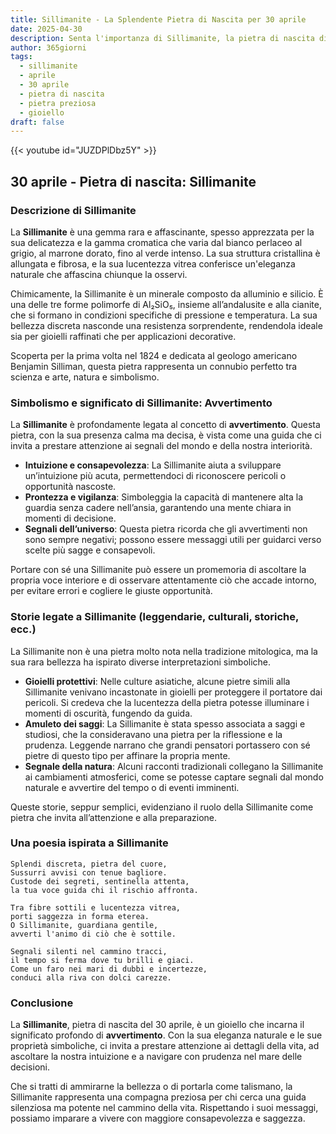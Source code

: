 ```yaml
---
title: Sillimanite - La Splendente Pietra di Nascita per 30 aprile
date: 2025-04-30
description: Senta l'importanza di Sillimanite, la pietra di nascita di 30 aprile che simboleggia Avvertimento. Lasci che la sua bellezza e il suo significato illuminino la sua giornata.
author: 365giorni
tags:
  - sillimanite
  - aprile
  - 30 aprile
  - pietra di nascita
  - pietra preziosa
  - gioiello
draft: false
---
```


{{< youtube id="JUZDPlDbz5Y" >}}

## 30 aprile - Pietra di nascita: Sillimanite

### Descrizione di Sillimanite

La **Sillimanite** è una gemma rara e affascinante, spesso apprezzata per la sua delicatezza e la gamma cromatica che varia dal bianco perlaceo al grigio, al marrone dorato, fino al verde intenso. La sua struttura cristallina è allungata e fibrosa, e la sua lucentezza vitrea conferisce un'eleganza naturale che affascina chiunque la osservi.

Chimicamente, la Sillimanite è un minerale composto da alluminio e silicio. È una delle tre forme polimorfe di Al₂SiO₅, insieme all’andalusite e alla cianite, che si formano in condizioni specifiche di pressione e temperatura. La sua bellezza discreta nasconde una resistenza sorprendente, rendendola ideale sia per gioielli raffinati che per applicazioni decorative.

Scoperta per la prima volta nel 1824 e dedicata al geologo americano Benjamin Silliman, questa pietra rappresenta un connubio perfetto tra scienza e arte, natura e simbolismo.

### Simbolismo e significato di Sillimanite: Avvertimento

La **Sillimanite** è profondamente legata al concetto di **avvertimento**. Questa pietra, con la sua presenza calma ma decisa, è vista come una guida che ci invita a prestare attenzione ai segnali del mondo e della nostra interiorità.

- **Intuizione e consapevolezza**: La Sillimanite aiuta a sviluppare un’intuizione più acuta, permettendoci di riconoscere pericoli o opportunità nascoste.
- **Prontezza e vigilanza**: Simboleggia la capacità di mantenere alta la guardia senza cadere nell’ansia, garantendo una mente chiara in momenti di decisione.
- **Segnali dell’universo**: Questa pietra ricorda che gli avvertimenti non sono sempre negativi; possono essere messaggi utili per guidarci verso scelte più sagge e consapevoli.

Portare con sé una Sillimanite può essere un promemoria di ascoltare la propria voce interiore e di osservare attentamente ciò che accade intorno, per evitare errori e cogliere le giuste opportunità.

### Storie legate a Sillimanite (leggendarie, culturali, storiche, ecc.)

La Sillimanite non è una pietra molto nota nella tradizione mitologica, ma la sua rara bellezza ha ispirato diverse interpretazioni simboliche.

- **Gioielli protettivi**: Nelle culture asiatiche, alcune pietre simili alla Sillimanite venivano incastonate in gioielli per proteggere il portatore dai pericoli. Si credeva che la lucentezza della pietra potesse illuminare i momenti di oscurità, fungendo da guida.
- **Amuleto dei saggi**: La Sillimanite è stata spesso associata a saggi e studiosi, che la consideravano una pietra per la riflessione e la prudenza. Leggende narrano che grandi pensatori portassero con sé pietre di questo tipo per affinare la propria mente.
- **Segnale della natura**: Alcuni racconti tradizionali collegano la Sillimanite ai cambiamenti atmosferici, come se potesse captare segnali dal mondo naturale e avvertire del tempo o di eventi imminenti.

Queste storie, seppur semplici, evidenziano il ruolo della Sillimanite come pietra che invita all’attenzione e alla preparazione.

### Una poesia ispirata a Sillimanite

```
Splendi discreta, pietra del cuore,  
Sussurri avvisi con tenue bagliore.  
Custode dei segreti, sentinella attenta,  
la tua voce guida chi il rischio affronta.

Tra fibre sottili e lucentezza vitrea,  
porti saggezza in forma eterea.  
O Sillimanite, guardiana gentile,  
avverti l'animo di ciò che è sottile.

Segnali silenti nel cammino tracci,  
il tempo si ferma dove tu brilli e giaci.  
Come un faro nei mari di dubbi e incertezze,  
conduci alla riva con dolci carezze.
```

### Conclusione

La **Sillimanite**, pietra di nascita del 30 aprile, è un gioiello che incarna il significato profondo di **avvertimento**. Con la sua eleganza naturale e le sue proprietà simboliche, ci invita a prestare attenzione ai dettagli della vita, ad ascoltare la nostra intuizione e a navigare con prudenza nel mare delle decisioni.

Che si tratti di ammirarne la bellezza o di portarla come talismano, la Sillimanite rappresenta una compagna preziosa per chi cerca una guida silenziosa ma potente nel cammino della vita. Rispettando i suoi messaggi, possiamo imparare a vivere con maggiore consapevolezza e saggezza.